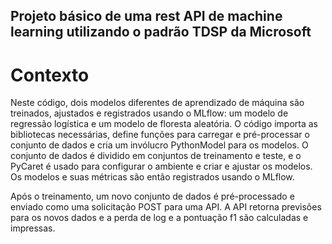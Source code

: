 ## Projeto básico de uma rest API de machine learning utilizando o padrão TDSP da Microsoft

# Contexto

Neste código, dois modelos diferentes de aprendizado de máquina são treinados, ajustados e registrados usando o MLflow: um modelo de regressão logística e um modelo de floresta aleatória. O código importa as bibliotecas necessárias, define funções para carregar e pré-processar o conjunto de dados e cria um invólucro PythonModel para os modelos. O conjunto de dados é dividido em conjuntos de treinamento e teste, e o PyCaret é usado para configurar o ambiente e criar e ajustar os modelos. Os modelos e suas métricas são então registrados usando o MLflow.

Após o treinamento, um novo conjunto de dados é pré-processado e enviado como uma solicitação POST para uma API. A API retorna previsões para os novos dados e a perda de log e a pontuação f1 são calculadas e impressas.
